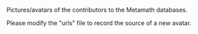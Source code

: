 Pictures/avatars of the contributors to the Metamath databases.

Please modify the "urls" file to record the source of a new avatar.
